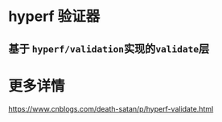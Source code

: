 # hyperf 验证器
## 基于 `hyperf/validation`实现的`validate`层

# 更多详情

https://www.cnblogs.com/death-satan/p/hyperf-validate.html